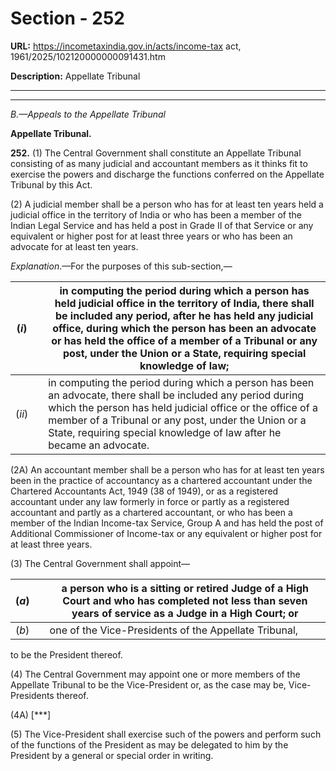 # Section - 252

**URL:** https://incometaxindia.gov.in/acts/income-tax act, 1961/2025/102120000000091431.htm

**Description:** Appellate Tribunal

---

****

_B.—Appeals to the Appellate Tribunal_

**Appellate Tribunal.**

**252.** (1) The Central Government shall constitute an Appellate Tribunal consisting of as many judicial and accountant members as it thinks fit to exercise the powers and discharge the functions conferred on the Appellate Tribunal by this Act.

(2) A judicial member shall be a person who has for at least ten years held a judicial office in the territory of India or who has been a member of the Indian Legal Service and has held a post in Grade II of that Service or any equivalent or higher post for at least three years or who has been an advocate for at least ten years.

_Explanation_.—For the purposes of this sub-section,—

(_i_) |  |  in computing the period during which a person has held judicial office in the territory of India, there shall be included any period, after he has held any judicial office, during which the person has been an advocate or has held the office of a member of a Tribunal or any post, under the Union or a State, requiring special knowledge of law;  
---|---|---  
(_ii_) |  |  in computing the period during which a person has been an advocate, there shall be included any period during which the person has held judicial office or the office of a member of a Tribunal or any post, under the Union or a State, requiring special knowledge of law after he became an advocate.  
  
(2A) An accountant member shall be a person who has for at least ten years been in the practice of accountancy as a chartered accountant under the Chartered Accountants Act, 1949 (38 of 1949), or as a registered accountant under any law formerly in force or partly as a registered accountant and partly as a chartered accountant, or who has been a member of the Indian Income-tax Service, Group A and has held the post of Additional Commissioner of Income-tax or any equivalent or higher post for at least three years.

(3) The Central Government shall appoint—

(_a_) |  |  a person who is a sitting or retired Judge of a High Court and who has completed not less than seven years of service as a Judge in a High Court; or  
---|---|---  
(_b_) |  |  one of the Vice-Presidents of the Appellate Tribunal,  
  
to be the President thereof.

(4) The Central Government may appoint one or more members of the Appellate Tribunal to be the Vice-President or, as the case may be, Vice-Presidents thereof.

(4A) [***]

(5) The Vice-President shall exercise such of the powers and perform such of the functions of the President as may be delegated to him by the President by a general or special order in writing.